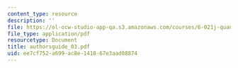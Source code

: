 ```yaml
---
content_type: resource
description: ''
file: https://ol-ocw-studio-app-qa.s3.amazonaws.com/courses/6-021j-quantitative-physiology-cells-and-tissues-fall-2004/ee7cf752a699ac8e141867e3aad08874_authorsguide_03.pdf
file_type: application/pdf
resourcetype: Document
title: authorsguide_03.pdf
uid: ee7cf752-a699-ac8e-1418-67e3aad08874
---
```

